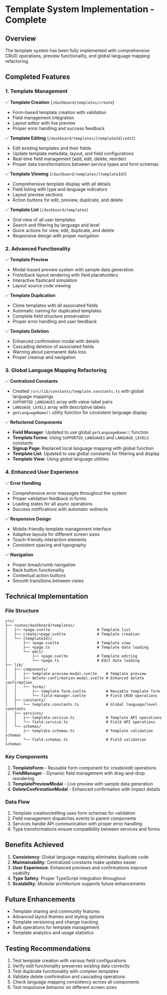 # Template System Implementation - Complete

## Overview

The template system has been fully implemented with comprehensive CRUD operations, preview functionality, and global language mapping refactoring.

## Completed Features

### 1. Template Management

✅ **Template Creation** (`/dashboard/templates/create`)

- Form-based template creation with validation
- Field management integration
- Layout editor with live preview
- Proper error handling and success feedback

✅ **Template Editing** (`/dashboard/templates/[templateId]/edit`)

- Edit existing templates and their fields
- Update template metadata, layout, and field configurations
- Real-time field management (add, edit, delete, reorder)
- Proper data transformations between service types and form schemas

✅ **Template Viewing** (`/dashboard/templates/[templateId]`)

- Comprehensive template display with all details
- Field listing with type and language indicators
- Layout preview sections
- Action buttons for edit, preview, duplicate, and delete

✅ **Template List** (`/dashboard/templates`)

- Grid view of all user templates
- Search and filtering by language and level
- Quick actions for view, edit, duplicate, and delete
- Responsive design with proper navigation

### 2. Advanced Functionality

✅ **Template Preview**

- Modal-based preview system with sample data generation
- Front/back layout rendering with field placeholders
- Interactive flashcard simulation
- Layout source code viewing

✅ **Template Duplication**

- Clone templates with all associated fields
- Automatic naming for duplicated templates
- Complete field structure preservation
- Proper error handling and user feedback

✅ **Template Deletion**

- Enhanced confirmation modal with details
- Cascading deletion of associated fields
- Warning about permanent data loss
- Proper cleanup and navigation

### 3. Global Language Mapping Refactoring

✅ **Centralized Constants**

- Created `/src/lib/constants/template.constants.ts` with global language mappings
- `SUPPORTED_LANGUAGES` array with value-label pairs
- `LANGUAGE_LEVELS` array with descriptive labels
- `getLanguageName()` utility function for consistent language display

✅ **Refactored Components**

- **Field Manager**: Updated to use global `getLanguageName()` function
- **Template Forms**: Using `SUPPORTED_LANGUAGES` and `LANGUAGE_LEVELS` constants
- **Signup Page**: Replaced local language mapping with global function
- **Template List**: Updated to use global constants for filtering and display
- **Template View**: Using global language utilities

### 4. Enhanced User Experience

✅ **Error Handling**

- Comprehensive error messages throughout the system
- Proper validation feedback in forms
- Loading states for all async operations
- Success notifications with automatic redirects

✅ **Responsive Design**

- Mobile-friendly template management interface
- Adaptive layouts for different screen sizes
- Touch-friendly interaction elements
- Consistent spacing and typography

✅ **Navigation**

- Proper breadcrumb navigation
- Back button functionality
- Contextual action buttons
- Smooth transitions between views

## Technical Implementation

### File Structure

```
src/
├── routes/dashboard/templates/
│   ├── +page.svelte                     # Template list
│   ├── create/+page.svelte              # Template creation
│   └── [templateId]/
│       ├── +page.svelte                 # Template view
│       ├── +page.ts                     # Template data loading
│       └── edit/
│           ├── +page.svelte             # Template editing
│           └── +page.ts                 # Edit data loading
├── lib/
│   ├── components/
│   │   ├── template-preview-modal.svelte    # Template preview
│   │   ├── delete-confirmation-modal.svelte # Enhanced delete confirmation
│   │   └── forms/
│   │       ├── template-form.svelte         # Reusable template form
│   │       └── field-manager.svelte         # Field CRUD operations
│   ├── constants/
│   │   └── template.constants.ts            # Global language/level constants
│   ├── services/
│   │   ├── template.service.ts              # Template API operations
│   │   └── field.service.ts                 # Field API operations
│   └── schemas/
│       ├── template.schemas.ts              # Template validation schemas
│       └── field.schemas.ts                 # Field validation schemas
```

### Key Components

1. **TemplateForm** - Reusable form component for create/edit operations
2. **FieldManager** - Dynamic field management with drag-and-drop reordering
3. **TemplatePreviewModal** - Live preview with sample data generation
4. **DeleteConfirmationModal** - Enhanced confirmation with impact details

### Data Flow

1. Template creation/editing uses form schemas for validation
2. Field management dispatches events to parent components
3. Services handle API communication with proper error handling
4. Type transformations ensure compatibility between services and forms

## Benefits Achieved

1. **Consistency**: Global language mapping eliminates duplicate code
2. **Maintainability**: Centralized constants make updates easier
3. **User Experience**: Enhanced previews and confirmations improve usability
4. **Type Safety**: Proper TypeScript integration throughout
5. **Scalability**: Modular architecture supports future enhancements

## Future Enhancements

- Template sharing and community features
- Advanced layout themes and styling options
- Template versioning and change tracking
- Bulk operations for template management
- Template analytics and usage statistics

## Testing Recommendations

1. Test template creation with various field configurations
2. Verify edit functionality preserves existing data correctly
3. Test duplicate functionality with complex templates
4. Validate delete confirmation and cascading operations
5. Check language mapping consistency across all components
6. Test responsive behavior on different screen sizes

